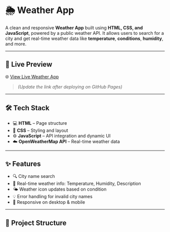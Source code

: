 # 🌦️ Weather App

A clean and responsive **Weather App** built using **HTML, CSS, and JavaScript**, powered by a public weather API. It allows users to search for a city and get real-time weather data like **temperature**, **conditions**, **humidity**, and more.

---

## 🔗 Live Preview

🌐 [View Live Weather App](https://nikkifyai.github.io/weather-app/)  
> *(Update the link after deploying on GitHub Pages)*

---

## 🛠️ Tech Stack

- 💻 **HTML** – Page structure  
- 🎨 **CSS** – Styling and layout  
- ⚙️ **JavaScript** – API integration and dynamic UI  
- ☁️ **OpenWeatherMap API** – Real-time weather data

---

## ✨ Features

- 🔍 City name search
- 📍 Real-time weather info: Temperature, Humidity, Description
- 🌤️ Weather icon updates based on condition
- 💡 Error handling for invalid city names
- 📱 Responsive on desktop & mobile

---

## 📁 Project Structure

